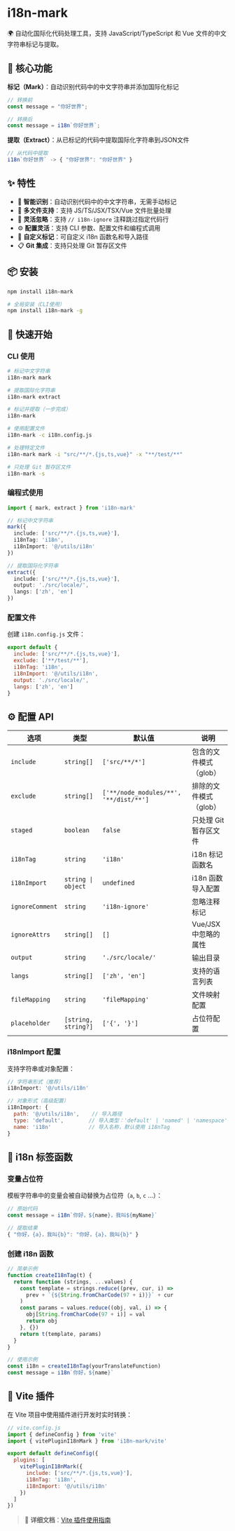 # i18n-mark

🌍 自动化国际化代码处理工具，支持 JavaScript/TypeScript 和 Vue 文件的中文字符串标记与提取。

## 🎯 核心功能

**标记（Mark）**：自动识别代码中的中文字符串并添加国际化标记
```javascript
// 转换前
const message = "你好世界";

// 转换后  
const message = i18n`你好世界`;
```

**提取（Extract）**：从已标记的代码中提取国际化字符串到JSON文件
```javascript
// 从代码中提取
i18n`你好世界` -> { "你好世界": "你好世界" }
```
## ✨ 特性

- 🎯 **智能识别**：自动识别代码中的中文字符串，无需手动标记
- 📁 **多文件支持**：支持 JS/TS/JSX/TSX/Vue 文件批量处理
- 🚫 **灵活忽略**：支持 `// i18n-ignore` 注释跳过指定代码行
- ⚙️ **配置灵活**：支持 CLI 参数、配置文件和编程式调用
- 🎨 **自定义标记**：可自定义 i18n 函数名和导入路径
- 📋 **Git 集成**：支持只处理 Git 暂存区文件

## 📦 安装

```bash
npm install i18n-mark

# 全局安装（CLI使用）
npm install i18n-mark -g
```

## 🚀 快速开始

### CLI 使用

```bash
# 标记中文字符串
i18n-mark mark

# 提取国际化字符串
i18n-mark extract

# 标记并提取（一步完成）
i18n-mark

# 使用配置文件
i18n-mark -c i18n.config.js

# 处理特定文件
i18n-mark mark -i "src/**/*.{js,ts,vue}" -x "**/test/**"

# 只处理 Git 暂存区文件
i18n-mark -s
```

### 编程式使用

```typescript
import { mark, extract } from 'i18n-mark'

// 标记中文字符串
mark({
  include: ['src/**/*.{js,ts,vue}'],
  i18nTag: 'i18n',
  i18nImport: '@/utils/i18n'
})

// 提取国际化字符串
extract({
  include: ['src/**/*.{js,ts,vue}'],
  output: './src/locale/',
  langs: ['zh', 'en']
})
```

### 配置文件

创建 `i18n.config.js` 文件：

```javascript
export default {
  include: ['src/**/*.{js,ts,vue}'],
  exclude: ['**/test/**'],
  i18nTag: 'i18n',
  i18nImport: '@/utils/i18n',
  output: './src/locale/',
  langs: ['zh', 'en']
}
```

## ⚙️ 配置 API

| 选项 | 类型 | 默认值 | 说明 |
|------|------|--------|------|
| `include` | `string[]` | `['src/**/*']` | 包含的文件模式（glob） |
| `exclude` | `string[]` | `['**/node_modules/**', '**/dist/**']` | 排除的文件模式（glob） |
| `staged` | `boolean` | `false` | 只处理 Git 暂存区文件 |
| `i18nTag` | `string` | `'i18n'` | i18n 标记函数名 |
| `i18nImport` | `string \| object` | `undefined` | i18n 函数导入配置 |
| `ignoreComment` | `string` | `'i18n-ignore'` | 忽略注释标记 |
| `ignoreAttrs` | `string[]` | `[]` | Vue/JSX 中忽略的属性 |
| `output` | `string` | `'./src/locale/'` | 输出目录 |
| `langs` | `string[]` | `['zh', 'en']` | 支持的语言列表 |
| `fileMapping` | `string` | `'fileMapping'` | 文件映射配置 |
| `placeholder` | `[string, string?]` | `['{', '}']` | 占位符配置 |

### i18nImport 配置

支持字符串或对象配置：

```javascript
// 字符串形式（推荐）
i18nImport: '@/utils/i18n'

// 对象形式（高级配置）
i18nImport: {
  path: '@/utils/i18n',    // 导入路径
  type: 'default',        // 导入类型：'default' | 'named' | 'namespace'
  name: 'i18n'            // 导入名称，默认使用 i18nTag
}
```



## 🔧 i18n 标签函数

### 变量占位符

模板字符串中的变量会被自动替换为占位符（`a`, `b`, `c` ...）：

```javascript
// 原始代码
const message = i18n`你好，${name}，我叫${myName}`

// 提取结果
{ "你好，{a}，我叫{b}": "你好，{a}，我叫{b}" }
```

### 创建 i18n 函数

```javascript
// 简单示例
function createI18nTag(t) {
  return function (strings, ...values) {
    const template = strings.reduce((prev, cur, i) => 
      prev + `{${String.fromCharCode(97 + i)}}` + cur
    )
    const params = values.reduce((obj, val, i) => {
      obj[String.fromCharCode(97 + i)] = val
      return obj
    }, {})
    return t(template, params)
  }
}

// 使用示例
const i18n = createI18nTag(yourTranslateFunction)
const message = i18n`你好，${name}`
```

## 🔌 Vite 插件

在 Vite 项目中使用插件进行开发时实时转换：

```javascript
// vite.config.js
import { defineConfig } from 'vite'
import { vitePluginI18nMark } from 'i18n-mark/vite'

export default defineConfig({
  plugins: [
    vitePluginI18nMark({
      include: ['src/**/*.{js,ts,vue}'],
      i18nTag: 'i18n',
      i18nImport: '@/utils/i18n'
    })
  ]
})
```

> 📖 **详细文档**：[Vite 插件使用指南](https://github.com/huise513/i18n-mark/blob/main/docs/README.md)